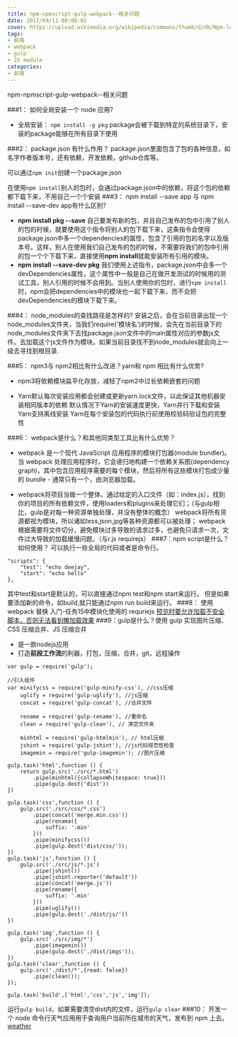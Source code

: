 ```yaml
---
title: npm-npmscript-gulp-webpack--相关问题
date: 2017/09/11 00:00:01
cover: https://upload.wikimedia.org/wikipedia/commons/thumb/d/db/Npm-logo.svg/1200px-Npm-logo.svg.png
tags: 
- 前端
- webpack
- gulp
- JS module
categories: 
- 前端
---
```

npm-npmscript-gulp-webpack--相关问题
<!--more-->

###1： 如何全局安装一个 node 应用?
- 全局安装： `npm install -g pkg`
package会被下载到特定的系统目录下，安装的package能够在所有目录下使用

###2： package.json 有什么作用？
package.json里面包含了包的各种信息，如名字作者版本号，还有依赖，开发依赖，github仓库等。

可以通过`npm init`创建一个package.json

在使用`npm install`别人的包时，会通过package.json中的依赖，将这个包的依赖都下载下来，不用自己一个个安装
###3： npm install --save app 与 npm install --save-dev app有什么区别?
- **npm install pkg --save**
自己要发布新的包，并且自己发布的包中引用了别人的包的时候，就要使用这个指令将别人的包下载下来，这条指令会使得package.json中多一个dependencies的属性，包含了引用的包的名字以及版本号。这样，别人在使用我们自己发布的包的时候，不需要将我们的包中引用的包一个个下载下来，直接使用**npm install**就能安装所有引用的模块。
- **npm install --save-dev pkg**
我们使用上述指令，package.json中会多一个devDependencies属性，这个属性中一般是自己在做开发测试的时候用的测试工具，别人引用的时候不会用到。当别人使用你的包时，进行`npm install`时，npm会把dependencies中的模块也一起下载下来，而不会把devDependencies的模块下载下来。

###4： node_modules的查找路径是怎样的?
安装之后，会在当前目录出现一个node_modules文件夹，当我们require('模块名')的时候，会先在当前目录下的node_modules文件夹下去找package.json文件中的main属性对应的参数js文件。去加载这个js文件作为模块。如果当前目录找不到node_modules就会向上一级去寻找到根目录.

###5： npm3与 npm2相比有什么改进？yarn和 npm 相比有什么优势? 

- npm3将依赖模块扁平化存放，减轻了npm2中过长依赖嵌套的问题


- Yarn默认每次安装应用都会创建或更新yarn.lock文件，以此保证其他机器安装相同版本的依赖
默认情况下Yarn的安装速度更快，Yarn并行下载和安装
Yarn支持离线安装
Yarn在每个安装包的代码执行前使用校验码验证包的完整性

###6： webpack是什么？和其他同类型工具比有什么优势？
- webpack 是一个现代 JavaScript 应用程序的模块打包器(module bundler)。当 webpack 处理应用程序时，它会递归地构建一个依赖关系图(dependency graph)，其中包含应用程序需要的每个模块，然后将所有这些模块打包成少量的 bundle - 通常只有一个，由浏览器加载。

- webpack将项目当做一个整体，通过给定的入口文件（如：index.js），找到你的项目的所有依赖文件，使用loaders和plugins来处理它们；（与gulp相比，gulp是对每一种资源单独处理，并没有整体的概念）
webpack将所有资源都视为模块，所以诸如less,json,jpg等各种资源都可以被处理；
webpack根据需要将文件切分，避免模块过多导致的请求过多，也避免只请求一次，文件过大导致的加载缓慢问题。（与r.js requirejs）
###7：npm script是什么？如何使用？
可以执行一些全局的代码或者是命令行。
```
"scripts": {
    "test": "echo deejay",
    "start": "echo hello"
},
```
其中test和start是默认的，可以直接通过npm test和npm start来运行。
但是如果要添加新的命令，如build,就只能通过npm run build来运行。
###8： 使用 webpack 替换 入门-任务15中模块化使用的 requriejs
[预览时要允许加载不安全脚本，否则无法看到懒加载效果](https://deejay0921.github.io/demos/senior/task5-webpack/senior5.html)
###9：gulp是什么？使用 gulp 实现图片压缩、CSS 压缩合并、JS 压缩合并
- 是一款nodejs应用
- 打造**前段工作流**的利器，打包，压缩，合并，git，远程操作
```
var gulp = require('gulp');

//引入组件
var minifycss = require('gulp-minify-css'), //css压缩
    uglify = require('gulp-uglify'), //js压缩
    concat = require('gulp-concat'), //合并文件

    rename = require('gulp-rename'), //重命名
    clean = require('gulp-clean'), // 清空文件夹

    minhtml = require('gulp-htmlmin'), // html压缩
    jshint = require('gulp-jshint'), //js代码规范性检查
    imagemin = require('gulp-imagemin'); //图片压缩

gulp.task('html',function () {
    return gulp.src('./src/*.html')
        .pipe(minhtml({collapseWhitespace: true}))
        .pipe(gulp.dest('dist'))
})

gulp.task('css',function () {
    gulp.src('./src/css/*.css')
        .pipe(concat('merge.min.css'))
        .pipe(renama({
            suffix: '.min'
        }))
        .pipe(minifycss())
        .pipe(gulp.dest('dist/css/'));
})
gulp.task('js',function () {
    gulp.src('./src/js/*.js')
        .pipe(jshint())
        .pipe(jshint.reporter('default'))
        .pipe(concat('merge.js'))
        .pipe(rename({
            suffix: '.min'
        }))
        .pipe(uglify())
        .pipe(gulp.dest('./dist/js/'))
})

gulp.task('img',function () {
    gulp.src('./src/img/*')
        .pipe(imagemin())
        .pipe(gulp.dest('./dist/imgs'));
})
gulp.task('clear',function () {
    gulp.src('./dist/*',{read: false})
        .pipe(clean());
});

gulp.task('build',['html','css','js','img']);
```
运行`gulp build`，如果需要清空dist内的文件，运行`gulp clear`
###10： 开发一个 node 命令行天气应用用于查询用户当前所在城市的天气，发布到 npm 上去。
[weather](https://www.npmjs.com/package/deejay-weather)
